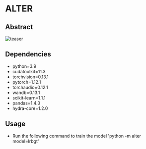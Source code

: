 # ALTER

## Abstract
![teaser](https://anonymous.4open.science/r/ALTER-72B0/figure/figure1.jpg)

## Dependencies
- python=3.9
- cudatoolkit=11.3
- torchvision=0.13.1
- pytorch=1.12.1
- torchaudio=0.12.1
- wandb=0.13.1
- scikit-learn=1.1.1
- pandas=1.4.3
- hydra-core=1.2.0

## Usage
- Run the following command to train the model
   'python -m alter model=lrbgt'
